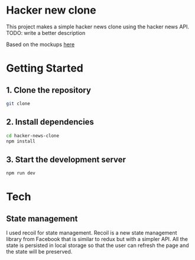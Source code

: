 # Hacker new clone

This project makes a simple hacker news clone using the hacker news API.
TODO: write a better description

Based on the mockups [here](https://www.figma.com/design/kVnHapDXCwUZrFqXx1yED2/front-end-assignment?node-id=0-1)

# Getting Started

## 1. Clone the repository

```bash
git clone
```

## 2. Install dependencies

```bash
cd hacker-news-clone
npm install
```

## 3. Start the development server

```bash
npm run dev
```

# Tech

## State management

I used recoil for state management. Recoil is a new state management library
from Facebook that is similar to redux but with a simpler API. All the state 
is persisted in local storage so that the user can refresh the page and the
state will be preserved.
